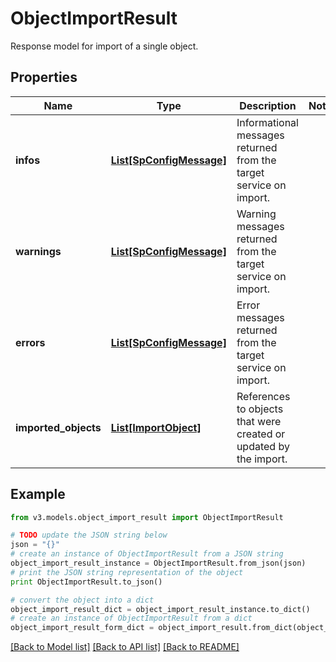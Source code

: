 # ObjectImportResult

Response model for import of a single object.

## Properties
Name | Type | Description | Notes
------------ | ------------- | ------------- | -------------
**infos** | [**List[SpConfigMessage]**](SpConfigMessage.md) | Informational messages returned from the target service on import. | 
**warnings** | [**List[SpConfigMessage]**](SpConfigMessage.md) | Warning messages returned from the target service on import. | 
**errors** | [**List[SpConfigMessage]**](SpConfigMessage.md) | Error messages returned from the target service on import. | 
**imported_objects** | [**List[ImportObject]**](ImportObject.md) | References to objects that were created or updated by the import. | 

## Example

```python
from v3.models.object_import_result import ObjectImportResult

# TODO update the JSON string below
json = "{}"
# create an instance of ObjectImportResult from a JSON string
object_import_result_instance = ObjectImportResult.from_json(json)
# print the JSON string representation of the object
print ObjectImportResult.to_json()

# convert the object into a dict
object_import_result_dict = object_import_result_instance.to_dict()
# create an instance of ObjectImportResult from a dict
object_import_result_form_dict = object_import_result.from_dict(object_import_result_dict)
```
[[Back to Model list]](../README.md#documentation-for-models) [[Back to API list]](../README.md#documentation-for-api-endpoints) [[Back to README]](../README.md)


